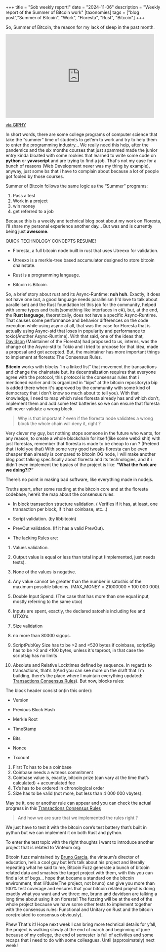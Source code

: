+++
title = "Sob weekly report!"
date = "2024-11-06"
description = "Weekly report of the Summer of Bitcoin work"
[taxonomies]
tags = ["blog post","Summer of Bitcoin", "Work", "Floresta", "Rust", "Bitcoin"]
+++

So, Summer of Bitcoin, the reason for my lack of sleep in the past month.

<iframe src="https://giphy.com/embed/udoce5CHY5kZSY031S" width="480" height="271" style="" frameBorder="0" class="giphy-embed" allowFullScreen></iframe><p><a href="https://giphy.com/gifs/ThisIsMashed-animation-animated-mashed-udoce5CHY5kZSY031S">via GIPHY</a></p>

In short words, there are some college programs of computer science that take the “summer” time of students to get’em to work and try to help them to enter the programming industry… We really need this help, after the pandemics and the six months courses that just spammed made the junior entry kinda bloated with some rookies that learned to write some code on **python** or **yavascript** and are trying to find a job. That's not my case for a bunch of reasons (Web Development never was my thing by example), anyway, just some bs that i have to complain about because a lot of people got fooled by those courses.

Summer of Bitcoin follows the same logic as the “Summer” programs:
 
1. Pass a test
2. Work in a project
3. win money
4. get referred to a job

Because this is a weekly and technical blog post about my work on Floresta, I'll share my personal experience another day… But was and is currently being just **awesome**.

QUICK TECHNOLOGY CONCEPTS RESUME!<br>

* Floresta, a full bitcoin node built in rust that uses Utreexo for validation.

* Utreexo is a merkle-tree based accumulator designed to store bitcoin chainstate.

* Rust is a programming language.

* Bitcoin is Bitcoin.

So, a brief story about rust and its Async-Runtime: **nuh huh**. Exactly, it does not have one but, a good language needs parallelism (I'd love to talk about parallelism) and the Rust foundation let this job for the community, helped with some types and traits(something like interfaces in c#), but, at the end, the **Rust language**, theoretically, does not have a specific Async-Runtime. That causes some performance and behavior differences on the code execution while using async at all, that was the case for Floresta that is actually using Async-std that loses in popularity and performance to tokio(Another Async-Runtime). With that said, one of the ideas that, [Davidson](https://github.com/Davidson-Souza) (Maintainer of the Floresta) had proposed to us, interns, was the change of the Async-std to Tokio and i tried to propose for that idea, made a proposal and got accepted. But, the maintainer has more important things to implement at floresta: 
The Consensus Rules.

**Bitcoin** works with blocks “in a linked list” that movement the transactions and change the chainstate but, its decentralization requires that everyone agree with the protocol, this protocol is the consensus rules that i mentioned earlier and its organized in “bips” at the bitcoin repository(a bip is added there when it's approved by the community with some kind of democracy that i don't know so much about to tell you). With that knowledge, I need to map which rules floresta already has and which don't, implement them and add some test batteries so we can ensure that floresta will never validate a wrong block. 


> Why is that important ? even if the floresta node validates a wrong block the whole chain will deny it, right ?

Very clever my guy, but nothing stops someone in the future who wants, for any reason, to create a whole blockchain for itself(like some web3 shit) with just florestas, remember that floresta is made to be cheap to run ? (Pretend that i told you that) With some very good tweaks floresta can be even cheaper than already is compared to bitcoin OG node, I will make another blog post talking specifically about floresta and its technologies, and if i didn't even implement the basics of the project is like:
**“What the fuck are we doing?!?”**

There’s no point in making bad software, like everything made in nodejs.

Truths apart, after some reading at the bitcoin core and at the floresta codebase, here’s the map about the consensus rules:

- In block transaction structure validation. ( Verifies if it has, at least, one transaction per block, if it has coinbase, etc...)

- Script validation. (by libbitcoin)
- PrevOut validation. (If it has a valid PrevOut).
- The lacking Rules are:
1. Values validation.
2. Output value is equal or less than total input (Implemented, just needs tests).
3. None of the values is negative.
4. Any value cannot be greater than the number in satoshis of the maximum possible bitcoins. (MAX_MONEY = 21000000 * 100 000 000).
5. Double Input Spend. (The case that has more than one equal input, mostly referring to the same utxo)
6. Inputs are spent, exactly, the declared satoshis including fee and UTXO’s.

7. Size validation

8. no more than 80000 sigops.

9. ScriptPubKey Size has to be >2 and <520 bytes
if coinbase, scriptSig has to be >2 and <100 bytes, unless it's taproot, in that case the scriptsig has no limits
10. Absolute and Relative Locktimes defined by sequence.
In regards to transactions, that’s it(And you can see more on the draft that I`m building, there’s the place where I maintain everything updated: [Transactions Consensus Rules](https://github.com/Davidson-Souza/Floresta/pull/165)). But now, blocks rules:

The block header consist on(in this order):

* Version

* Previous Block Hash

* Merkle Root

* TimeStamp

* Bits

* Nonce

* Txcount

1. First Tx has to be a coinbase
2. Coinbase needs a witness commitment
3. Coinbase value is, exactly, bitcoin prize (can vary at the time that’s calculated) + accumulated fee
4. Tx’s has to be ordered in chronological order
5. Size has to be valid (not more, but less than 4 000 000  vbytes).

May be it, one or another rule can appear and you can check the actual progress in this [Transactions Consensus Rules](https://github.com/Davidson-Souza/Floresta/pull/165) 

> And how we are sure that we implemented the rules right ? 

We just have to test it with the bitcoin core’s test battery that’s built in python but we can implement it on both Rust and python.

To enter the test topic with the right thoughts i want to introduce another project that is related to Vinteum org:

Bitcoin fuzz maintained by [Bruno Garcia](https://github.com/brunoerg), the vinteum’s director of education, he’s a cool guy but let’s talk about his project and literally repeating what he said to me, Bitcoin Fuzz generate a bunch of bitcoin related data and smashes the target project with them, with this you can find a lot of bugs… hope that became a standard on the bitcoin environment, that lil’dude(The project, not bruno) can give you more than 100% test coverage and ensures that your bitcoin related project is doing exactly what you want and we three: me, bruno and davidson are talking a long time about using it on floresta!
The fuzzing will be at the end of the whole project because we have some other tests to implement together with the consensus rules: Functional and Unitary on Rust and the bitcoin core(related to consensus obviously).

Phew
That's it! Hope next week I can bring more technical details for y’all, the project is walking slowly at the end of march and beginning of june because of my college, the end of semester is full of activities and some recaps that i need to do with some colleagues.
Until (approximately) next week!


